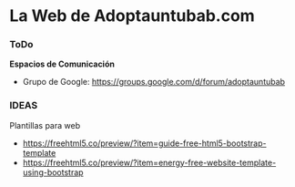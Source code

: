 # La Web de Adoptauntubab.com

### ToDo


**Espacios de Comunicación**

- Grupo de Google: https://groups.google.com/d/forum/adoptauntubab


### IDEAS

Plantillas para web

- https://freehtml5.co/preview/?item=guide-free-html5-bootstrap-template
- https://freehtml5.co/preview/?item=energy-free-website-template-using-bootstrap
